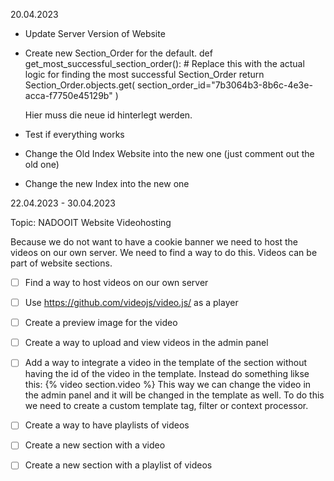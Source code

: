 20.04.2023

- Update Server Version of Website
- Create new Section_Order for the default.
    def get_most_successful_section_order():
        # Replace this with the actual logic for finding the most successful Section_Order
        return Section_Order.objects.get(
            section_order_id="7b3064b3-8b6c-4e3e-acca-f7750e45129b"
        )
    
    Hier muss die neue id hinterlegt werden.
    
- Test if everything works
- Change the Old Index Website into the new one (just comment out the old one)
- Change the new Index into the new one

22.04.2023 - 30.04.2023

Topic: NADOOIT Website Videohosting

Because we do not want to have a cookie banner we need to host the videos on our own server. We need to find a way to do this.
Videos can be part of website sections.

- [ ] Find a way to host videos on our own server
- [ ] Use https://github.com/videojs/video.js/ as a player

- [ ] Create a preview image for the video
- [ ] Create a way to upload and view videos in the admin panel
- [ ] Add a way to integrate a video in the template of the section without having the id of the video in the template. Instead do something likse this:
    {% video section.video %}
    This way we can change the video in the admin panel and it will be changed in the template as well.
    To do this we need to create a custom template tag, filter or context processor.
- [ ] Create a way to have playlists of videos
- [ ] Create a new section with a video
- [ ] Create a new section with a playlist of videos
